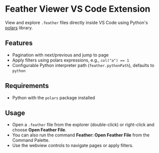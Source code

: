 # Feather Viewer VS Code Extension

View and explore `.feather` files directly inside VS Code using Python's [polars](https://www.pola.rs/) library.

## Features
- Pagination with next/previous and jump to page
- Apply filters using polars expressions, e.g., `col("a") == 1`
- Configurable Python interpreter path (`feather.pythonPath`), defaults to `python`

## Requirements
- Python with the `polars` package installed

## Usage
- Open a `.feather` file from the explorer (double-click) or right-click and choose **Open Feather File**.
- You can also run the command **Feather: Open Feather File** from the Command Palette.
- Use the webview controls to navigate pages or apply filters.
